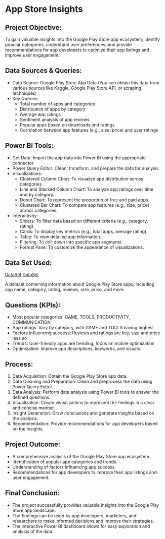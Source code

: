 # App Store Insights

## Project Objective:
To gain valuable insights into the Google Play Store app ecosystem, identify popular categories, understand user preferences, and provide recommendations for app developers to optimize their app listings and improve user engagement.

## Data Sources & Queries:
- Data Source: Google Play Store App Data (You can obtain this data from various sources like Kaggle, Google Play Store API, or scraping techniques)
- Key Queries:
   - Total number of apps and categories
   - Distribution of apps by category
   - Average app ratings
   - Sentiment analysis of app reviews
   - Popular apps based on downloads and ratings
   - Correlation between app features (e.g., size, price) and user ratings

## Power BI Tools:
- Get Data: Import the app data into Power BI using the appropriate connector.
- Power Query Editor: Clean, transform, and prepare the data for analysis.
- Visualizations:
   - Clustered Column Chart: To visualize app distribution across categories.
   - Line and Stacked Column Chart: To analyze app ratings over time and by category.
   - Donut Chart: To represent the proportion of free and paid apps.
   - Clustered Bar Chart: To compare app features (e.g., size, price) across categories.
- Interactivity:
   - Slicers: To filter data based on different criteria (e.g., category, rating).
   - Cards: To display key metrics (e.g., total apps, average rating).
   - Table: To view detailed app information.
   - Filtering: To drill down into specific app segments.
   - Format Pane: To customize the appearance of visualizations.

## Data Set Used:
<a href="https://github.com/Simran0721/Analyzing-Google-Play-Store-App-Data/blob/main/googleplaystore.csv">DataSet</a>
<a href="https://github.com/Simran0721/Analyzing-Google-Play-Store-App-Data/blob/main/googleplaystore_user_reviews.csv">DataSet</a>

A dataset containing information about Google Play Store apps, including app name, category, rating, reviews, size, price, and more.

## Questions (KPIs):
- Most popular categories: GAME, TOOLS, PRODUCTIVITY, COMMUNICATION
- App ratings: Vary by category, with GAME and TOOLS having highest
- Factors influencing success: Reviews and ratings are key, size and price less so
- Trends: User-friendly apps are trending, focus on mobile optimization
- Optimization: Improve app descriptions, keywords, and visuals

## Process:
1.	Data Acquisition: Obtain the Google Play Store app data.
2.	Data Cleaning and Preparation: Clean and preprocess the data using Power Query Editor.
3.	Data Analysis: Perform data analysis using Power BI tools to answer the defined questions.
4.	Visualization: Create visualizations to represent the findings in a clear and concise manner.
5.	Insight Generation: Draw conclusions and generate insights based on the analysis.
6.	Recommendation: Provide recommendations for app developers based on the insights.

## Project Outcome:
- A comprehensive analysis of the Google Play Store app ecosystem.
- Identification of popular app categories and trends.
- Understanding of factors influencing app success.
- Recommendations for app developers to improve their app listings and user engagement.

## Final Conclusion:
- The project successfully provides valuable insights into the Google Play Store app landscape.
- The findings can be used by app developers, marketers, and researchers to make informed decisions and improve their strategies.
- The interactive Power BI dashboard allows for easy exploration and analysis of the data.
